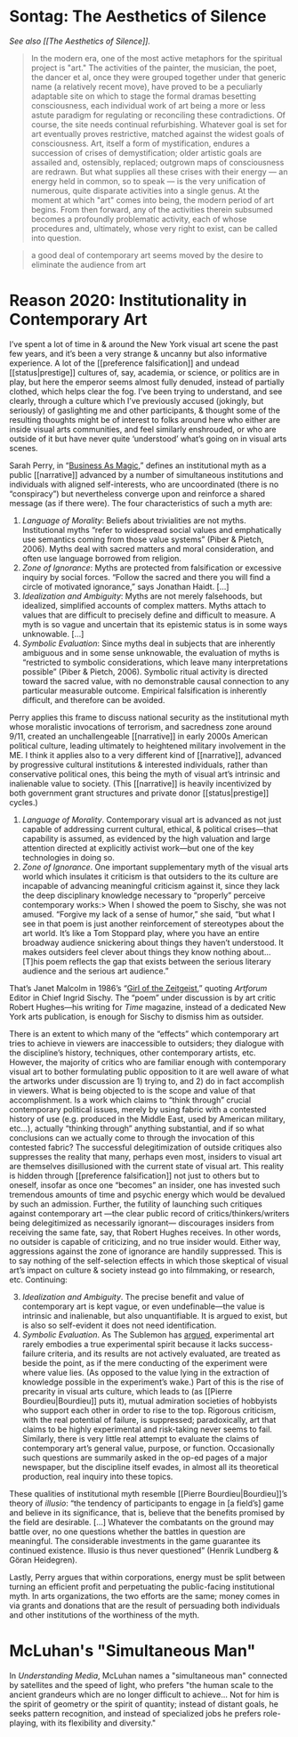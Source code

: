 # Sontag: The Aesthetics of Silence

_See also [[The Aesthetics of Silence]]._

> In the modern era, one of the most active metaphors for the spiritual project is "art." The activities of the painter, the musician, the poet, the dancer et al, once they were grouped together under that generic name (a relatively recent move), have proved to be a peculiarly adaptable site on which to stage the formal dramas besetting consciousness, each individual work of art being a more or less astute paradigm for regulating or reconciling these contradictions. Of course, the site needs continual refurbishing. Whatever goal is set for art eventually proves restrictive, matched against the widest goals of consciousness. Art, itself a form of mystification, endures a succession of crises of demystification; older artistic goals are assailed and, ostensibly, replaced; outgrown maps of consciousness are redrawn. But what supplies all these crises with their energy — an energy held in common, so to speak — is the very unification of numerous, quite disparate activities into a single genus. At the moment at which "art" comes into being, the modern period of art begins. From then forward, any of the activities therein subsumed becomes a profoundly problematic activity, each of whose procedures and, ultimately, whose very right to exist, can be called into question.

> a good deal of contemporary art seems moved by the desire to eliminate the audience from art

# Reason 2020: Institutionality in Contemporary Art

I’ve spent a lot of time in & around the New York visual art scene the past few years, and it’s been a very strange & uncanny but also informative experience. A lot of the [[preference falsification]] and undead [[status|prestige]] cultures of, say, academia, or science, or politics are in play, but here the emperor seems almost fully denuded, instead of partially clothed, which helps clear the fog. I’ve been trying to understand, and see clearly, through a culture which I’ve previously accused (jokingly, but seriously) of gaslighting me and other participants, & thought some of the resulting thoughts might be of interest to folks around here who either are inside visual arts communities, and feel similarly enshrouded, or who are outside of it but have never quite ‘understood’ what’s going on in visual arts scenes.

Sarah Perry, in “[Business As Magic](https://www.ribbonfarm.com/2016/04/07/business-as-magic/),” defines an institutional myth as a public [[narrative]] advanced by a number of simultaneous institutions and individuals with aligned self-interests, who are uncoordinated (there is no “conspiracy”) but nevertheless converge upon and reinforce a shared message (as if there were). The four characteristics of such a myth are:

1.  _Language of Morality_: Beliefs about trivialities are not myths. Institutional myths “refer to widespread social values and emphatically use semantics coming from those value systems” (Piber & Pietch, 2006). Myths deal with sacred matters and moral consideration, and often use language borrowed from religion.
2.  _Zone of Ignorance_: Myths are protected from falsification or excessive inquiry by social forces. “Follow the sacred and there you will find a circle of motivated ignorance,” says Jonathan Haidt. […]
3.  _Idealization and Ambiguity_: Myths are not merely falsehoods, but idealized, simplified accounts of complex matters. Myths attach to values that are difficult to precisely define and difficult to measure. A myth is so vague and uncertain that its epistemic status is in some ways unknowable. […]
4.  _Symbolic Evaluation_: Since myths deal in subjects that are inherently ambiguous and in some sense unknowable, the evaluation of myths is “restricted to symbolic considerations, which leave many interpretations possible” (Piber & Pietch, 2006). Symbolic ritual activity is directed toward the sacred value, with no demonstrable causal connection to any particular measurable outcome. Empirical falsification is inherently difficult, and therefore can be avoided.

Perry applies this frame to discuss national security as the institutional myth whose moralistic invocations of terrorism, and sacredness zone around 9/11, created an unchallengeable [[narrative]] in early 2000s American political culture, leading ultimately to heightened military involvement in the ME. I think it applies also to a very different kind of [[narrative]], advanced by progressive cultural institutions & interested individuals, rather than conservative political ones, this being the myth of visual art’s intrinsic and inalienable value to society. (This [[narrative]] is heavily incentivized by both government grant structures and private donor [[status|prestige]] cycles.)

1.  _Language of Morality_. Contemporary visual art is advanced as not just capable of addressing current cultural, ethical, & political crises—that capability is assumed, as evidenced by the high valuation and large attention directed at explicitly activist work—but one of the key technologies in doing so. 
2.  _Zone of Ignorance_. One important supplementary myth of the visual arts world which insulates it criticism is that outsiders to the its culture are incapable of advancing meaningful criticism against it, since they lack the deep disciplinary knowledge necessary to “properly” perceive contemporary works:> When I showed the poem to Sischy, she was not amused. “Forgive my lack of a sense of humor,” she said, “but what I see in that poem is just another reinforcement of stereotypes about the art world. It’s like a Tom Stoppard play, where you have an entire broadway audience snickering about things they haven’t understood. It makes outsiders feel clever about things they know nothing about… [T]his poem reflects the gap that exists between the serious literary audience and the serious art audience.”

That’s Janet Malcolm in 1986’s “[Girl of the Zeitgeist](https://www.newyorker.com/magazine/1986/10/20/a-girl-of-the-zeitgeist-i),” quoting _Artforum_ Editor in Chief Ingrid Sischy. The “poem” under discussion is by art critic Robert Hughes—his writing for _Time_ magazine, instead of a dedicated New York arts publication, is enough for Sischy to dismiss him as outsider. 

There is an extent to which many of the “effects” which contemporary art tries to achieve in viewers are inaccessible to outsiders; they dialogue with the discipline’s history, techniques, other contemporary artists, etc. However, the majority of critics who are familiar enough with contemporary visual art to bother formulating public opposition to it are well aware of what the artworks under discussion are 1) trying to, and 2) do in fact accomplish in viewers. What is being objected to is the scope and value of that accomplishment. Is a work which claims to “think through” crucial contemporary political issues, merely by using fabric with a contested history of use (e.g. produced in the Middle East, used by American military, etc…), actually “thinking through” anything substantial, and if so what conclusions can we actually come to through the invocation of this contested fabric? The successful delegitimization of outside critiques also suppresses the reality that many, perhaps even most, insiders to visual art are themselves disillusioned with the current state of visual art. This reality is hidden through [[preference falsification]] not just to others but to oneself, insofar as once one “becomes” an insider, one has invested such tremendous amounts of time and psychic energy which would be devalued by such an admission. Further, the futility of launching such critiques against contemporary art —the clear public record of critics/thinkers/writers being delegitimized as necessarily ignorant— discourages insiders from receiving the same fate, say, that Robert Hughes receives. In other words, no outsider is capable of criticizing, and no true insider would. Either way, aggressions against the zone of ignorance are handily suppressed. This is to say nothing of the self-selection effects in which those skeptical of visual art’s impact on culture & society instead go into filmmaking, or research, etc. Continuing:

3.  _Idealization and Ambiguity_. The precise benefit and value of contemporary art is kept vague, or even undefinable—the value is intrinsic and inalienable, but also unquantifiable. It is argued to exist, but is also so self-evident it does not need identification. 
4.  _Symbolic Evaluation_. As The Sublemon has [argued](https://carcinisation.com/2014/07/20/how-we-frame-the-value-of-experimental-art-badly/), experimental art rarely embodies a true experimental spirit because it lacks success-failure criteria, and its results are not actively evaluated, are treated as beside the point, as if the mere conducting of the experiment were where value lies. (As opposed to the value lying in the extraction of knowledge possible in the experiment’s wake.) Part of this is the rise of precarity in visual arts culture, which leads to (as [[Pierre Bourdieu|Bourdieu]] puts it), mutual admiration societies of hobbyists who support each other in order to rise to the top. Rigorous criticism, with the real potential of failure, is suppressed; paradoxically, art that claims to be highly experimental and risk-taking never seems to fail. Similarly, there is very little real attempt to evaluate the claims of contemporary art’s general value, purpose, or function. Occasionally such questions are summarily asked in the op-ed pages of a major newspaper, but the discipline itself evades, in almost all its theoretical production, real inquiry into these topics.

These qualities of institutional myth resemble [[Pierre Bourdieu|Bourdieu]]’s theory of _illusio_: “the tendency of participants to engage in [a field’s] game and believe in its significance, that is, believe that the benefits promised by the field are desirable. […] Whatever the combatants on the ground may battle over, no one questions whether the battles in question are meaningful. The considerable investments in the game guarantee its continued existence. Illusio is thus never questioned” (Henrik Lundberg & Göran Heidegren). 

Lastly, Perry argues that within corporations, energy must be split between turning an efficient profit and perpetuating the public-facing institutional myth. In arts organizations, the two efforts are the same; money comes in via grants and donations that are the result of persuading both individuals and other institutions of the worthiness of the myth.

# McLuhan's "Simultaneous Man"

In _Understanding Media_, McLuhan names a "simultaneous man" connected by satellites and the speed of light, who prefers "the human scale to the ancient grandeurs which are no longer difficult to achieve... Not for him is the spirit of geometry or the spirit of quantity; instead of distant goals, he seeks pattern recognition, and instead of specialized jobs he prefers role-playing, with its flexibility and diversity."